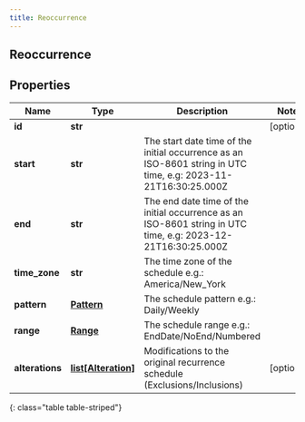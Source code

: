 ```yaml
---
title: Reoccurrence
---
```

## Reoccurrence

## Properties

|Name | Type | Description | Notes|
|------------ | ------------- | ------------- | -------------|
| **id** | **str** |  | [optional] |
| **start** | **str** | The  start date time of the initial occurrence as an ISO-8601 string in UTC time, e.g: 2023-11-21T16:30:25.000Z | |
| **end** | **str** | The end date time of the initial occurrence as an ISO-8601 string in UTC time, e.g: 2023-12-21T16:30:25.000Z | |
| **time_zone** | **str** | The time zone of the schedule e.g.:  America/New_York | |
| **pattern** | [**Pattern**](Pattern.html) | The schedule pattern e.g.: Daily/Weekly | |
| **range** | [**Range**](Range.html) | The schedule range e.g.: EndDate/NoEnd/Numbered | |
| **alterations** | [**list[Alteration]**](Alteration.html) | Modifications to the original recurrence schedule (Exclusions/Inclusions) | [optional] |
{: class="table table-striped"}


